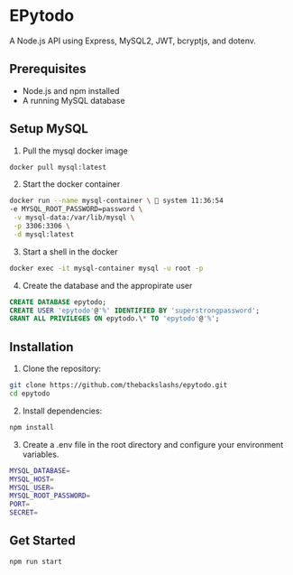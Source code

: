 # EPytodo

A Node.js API using Express, MySQL2, JWT, bcryptjs, and dotenv.

## Prerequisites

- Node.js and npm installed
- A running MySQL database

## Setup MySQL

1. Pull the mysql docker image

```bash
docker pull mysql:latest
```

2. Start the docker container

```bash
docker run --name mysql-container \  system 11:36:54
-e MYSQL_ROOT_PASSWORD=password \
 -v mysql-data:/var/lib/mysql \
 -p 3306:3306 \
 -d mysql:latest
```

3. Start a shell in the docker

```bash
docker exec -it mysql-container mysql -u root -p
```

4. Create the database and the appropirate user

```sql
CREATE DATABASE epytodo;
CREATE USER 'epytodo'@'%' IDENTIFIED BY 'superstrongpassword';
GRANT ALL PRIVILEGES ON epytodo.\* TO 'epytodo'@'%';
```

## Installation

1. Clone the repository:

```bash
git clone https://github.com/thebackslashs/epytodo.git
cd epytodo
```

2. Install dependencies:

```bash
npm install
```

3. Create a .env file in the root directory and configure your environment variables.

```bash
MYSQL_DATABASE=
MYSQL_HOST=
MYSQL_USER=
MYSQL_ROOT_PASSWORD=
PORT=
SECRET=
```

## Get Started

```bash
npm run start
```
